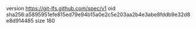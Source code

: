 version https://git-lfs.github.com/spec/v1
oid sha256:a5895951efe815ed79e94b15a0e2c5e203aa2b4e3abe8fddb9e32d8e8d914485
size 180

